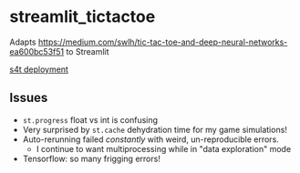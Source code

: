 # streamlit_tictactoe

Adapts https://medium.com/swlh/tic-tac-toe-and-deep-neural-networks-ea600bc53f51 to Streamlit

[s4t deployment](https://insight2020a.streamlit.io/tconkling/streamlit_tictactoe/tictactoe/)

## Issues

- `st.progress` float vs int is confusing
- Very surprised by `st.cache` dehydration time for my game simulations!
- Auto-rerunning failed _constantly_ with weird, un-reproducible errors.
    - I continue to want multiprocessing while in "data exploration" mode
- Tensorflow: so many frigging errors!